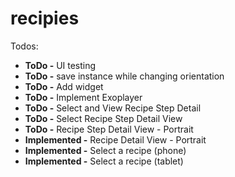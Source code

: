 # recipies

Todos:

- **ToDo -** UI testing
- **ToDo -** save instance while changing orientation
- **ToDo -** Add widget
- **ToDo -** Implement Exoplayer
- **ToDo -** Select and View Recipe Step Detail 
- **ToDo -** Select Recipe Step Detail View
- **ToDo -** Recipe Step Detail View - Portrait
- **Implemented -** Recipe Detail View - Portrait
- **Implemented -** Select a recipe (phone)
- **Implemented -** Select a recipe (tablet)